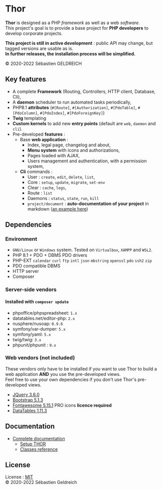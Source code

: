 # Thor

**Thor** is designed as a PHP *framework* as well as a web *software*.  
This project's goal is to provide a base project for **PHP developers** to develop corporate projects.

**This project is still in active development** : public API may change, but tagged versions are usable as is.  
**In further releases, the installation process will be simplified.**

&copy; 2020-2022 Sébastien GELDREICH

## Key features

- A complete **Framework** (Routing, Controllers, HTTP client, Database, Cli),
- A **daemon** scheduler to run automated tasks periodically, 
- PHP8.1 **attributes** (`#[Route]`, `#[Authorization]`, `#[PdoTable]`, `#[PdoColumn]`, `#[PdoIndex]`, `#[PdoForeignKey]`)
- **Twig** templating
- **Custom kernels** to add new **entry points** (default are `web`, `daemon` and `cli`).
- Pre-developed **features** :
  - Base **web application** :
    - Index, legal page, changelog and about,
    - **Menu system** with icons and authorizations,
    - Pages loaded with AJAX,
    - Users management and authentication, with a permission system,
  - **Cli** commands :
    - User : `create`, `edit`, `delete`, `list`,
    - Core : `setup`, `update`, `migrate`, `set-env`
    - Clear : `cache`, `logs`,
    - Route : `list`
    - Daemons : `status`, `state`, `run`, `kill`
    - `project/document` : **auto-documentation of your project** in markdown ([an example here](https://lab.frogg.it/Trehinos/Thor/-/wikis/documentation)) 

## Dependencies

### Environment

* `GNU/Linux` or `Windows` system. Tested on `Virtualbox`, `XAMPP` and `WSL2`.
* PHP 8.1 + PDO + DBMS PDO drivers
* PHP-EXT `calendar` `curl` `ftp` `intl` `json` `mbstring` `openssl` `pdo` `ssh2` `zip`
* PDO compatible DBMS
* HTTP server
* Composer

### Server-side vendors

#### Installed with `composer update`

- phpoffice/phpspreadsheet: ```1.x```
- datatables.net/editor-php: ```2.x```
- nusphere/nusoap: ```0.9.6```
- symfony/var-dumper: ```5.x```
- symfony/yaml: ```5.x```
- twig/twig: ```3.x```
- phpunit/phpunit : ```9.x```

### Web vendors (not included)

These vendors only have to be installed if you want to use Thor to build a web application **AND**
you use the pre-developed views.  
Feel free to use your own dependencies if you don't use Thor's pre-developed views.

* [JQuery 3.6.0](https://code.jquery.com/jquery-3.5.1.min.js)
* [Bootstrap 5.1.3](https://getbootstrap.com/docs/5.1/getting-started/download/)
* [Fontawesome 5.15.1](https://fontawesome.com/) PRO icons **licence required**
* [DataTables 1.11.3](https://datatables.net/download/#bs5/dt-1.11.3/af-2.3.7/b-2.1.1/cr-1.5.5/date-1.1.1/fc-4.0.1/fh-3.2.1/kt-2.6.4/r-2.2.9/sc-2.0.5/sl-1.3.4)

## Documentation

* [Complete documentation](https://lab.frogg.it/Trehinos/Thor/-/wikis/home)
  * [Setup THOR](https://lab.frogg.it/Trehinos/Thor/-/wikis/setup)
  * [Classes reference](https://lab.frogg.it/Trehinos/Thor/-/wikis/documentation)

## License

License : [MIT](LICENSE)  
&copy; 2020-2022 Sébastien Geldreich
